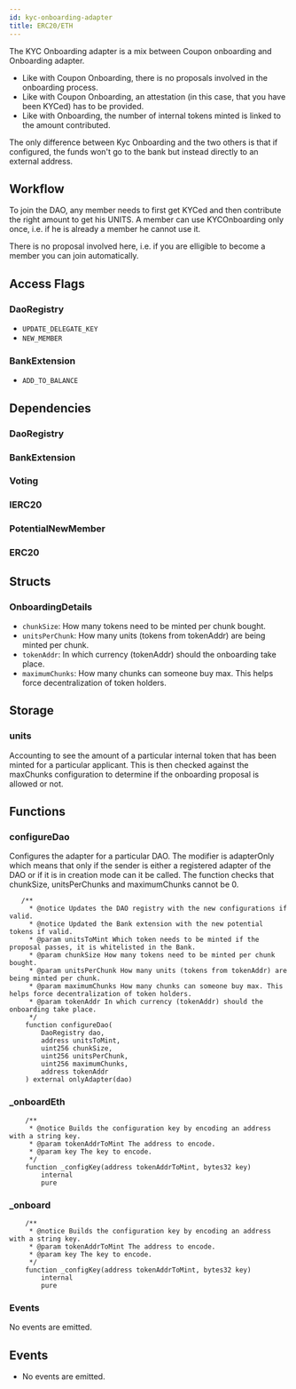 ```yaml
---
id: kyc-onboarding-adapter
title: ERC20/ETH
---
```


The KYC Onboarding adapter is a mix between Coupon onboarding and Onboarding adapter.

- Like with Coupon Onboarding, there is no proposals involved in the onboarding process.
- Like with Coupon Onboarding, an attestation (in this case, that you have been KYCed) has to be provided.
- Like with Onboarding, the number of internal tokens minted is linked to the amount contributed.

The only difference between Kyc Onboarding and the two others is that if configured, the funds won't go to the bank but instead directly to an external address.

## Workflow

To join the DAO, any member needs to first get KYCed and then contribute the right amount to get his UNITS.
A member can use KYCOnboarding only once, i.e. if he is already a member he cannot use it.

There is no proposal involved here, i.e. if you are elligible to become a member you can join automatically.

## Access Flags

### DaoRegistry

- `UPDATE_DELEGATE_KEY`
- `NEW_MEMBER`

### BankExtension

- `ADD_TO_BALANCE`

## Dependencies

### DaoRegistry

### BankExtension

### Voting

### IERC20

### PotentialNewMember

### ERC20

## Structs

### OnboardingDetails

- `chunkSize`: How many tokens need to be minted per chunk bought.
- `unitsPerChunk`: How many units (tokens from tokenAddr) are being minted per chunk.
- `tokenAddr`: In which currency (tokenAddr) should the onboarding take place.
- `maximumChunks`: How many chunks can someone buy max. This helps force decentralization of token holders.

## Storage

### units

Accounting to see the amount of a particular internal token that has been minted for a particular applicant. This is then checked against the maxChunks configuration to determine if the onboarding proposal is allowed or not.

## Functions

### configureDao

Configures the adapter for a particular DAO. The modifier is adapterOnly which means that only if the sender is either a registered adapter of the DAO or if it is in creation mode can it be called. The function checks that chunkSize, unitsPerChunks and maximumChunks cannot be 0.

```solidity
   /**
     * @notice Updates the DAO registry with the new configurations if valid.
     * @notice Updated the Bank extension with the new potential tokens if valid.
     * @param unitsToMint Which token needs to be minted if the proposal passes, it is whitelisted in the Bank.
     * @param chunkSize How many tokens need to be minted per chunk bought.
     * @param unitsPerChunk How many units (tokens from tokenAddr) are being minted per chunk.
     * @param maximumChunks How many chunks can someone buy max. This helps force decentralization of token holders.
     * @param tokenAddr In which currency (tokenAddr) should the onboarding take place.
     */
    function configureDao(
        DaoRegistry dao,
        address unitsToMint,
        uint256 chunkSize,
        uint256 unitsPerChunk,
        uint256 maximumChunks,
        address tokenAddr
    ) external onlyAdapter(dao)
```

### \_onboardEth

```solidity
    /**
     * @notice Builds the configuration key by encoding an address with a string key.
     * @param tokenAddrToMint The address to encode.
     * @param key The key to encode.
     */
    function _configKey(address tokenAddrToMint, bytes32 key)
        internal
        pure
```

### \_onboard

```solidity
    /**
     * @notice Builds the configuration key by encoding an address with a string key.
     * @param tokenAddrToMint The address to encode.
     * @param key The key to encode.
     */
    function _configKey(address tokenAddrToMint, bytes32 key)
        internal
        pure
```

### Events

No events are emitted.

## Events

- No events are emitted.
